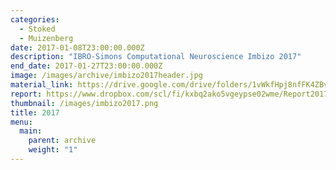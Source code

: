 ```yaml
---
categories:
  - Stoked
  - Muizenberg
date: 2017-01-08T23:00:00.000Z
description: "IBRO-Simons Computational Neuroscience Imbizo 2017"
end_date: 2017-01-27T23:00:00.000Z
image: /images/archive/imbizo2017header.jpg
material_link: https://drive.google.com/drive/folders/1vWkfHpj8nfFK4ZBvGFsPhRK92AXIGVRE?usp=sharing
report: https://www.dropbox.com/scl/fi/kxbq2ako5vgeypse02wme/Report2017-2019.pdf?rlkey=0d7qp7dsl086dan6wg25i8wft&dl=0
thumbnail: /images/imbizo2017.png
title: 2017
menu:
  main:
    parent: archive
    weight: "1"
---
```

<!--more-->